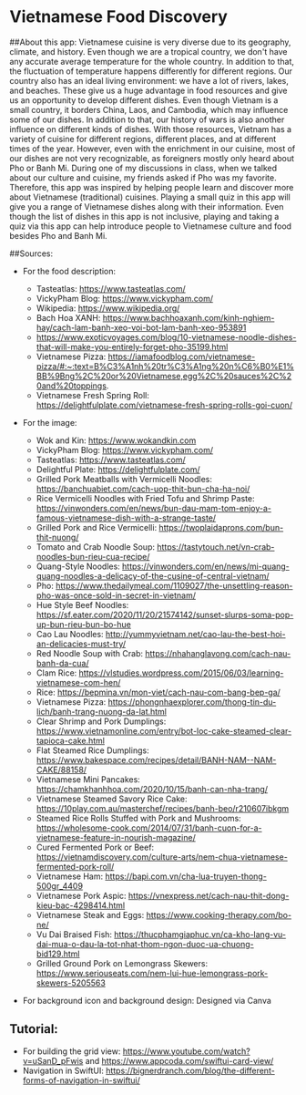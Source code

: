 #  Vietnamese Food Discovery

##About this app:
Vietnamese cuisine is very diverse due to its geography, climate, and history. Even though we are a tropical country, we don't have any accurate average temperature for the whole country. In addition to that, the fluctuation of temperature happens differently for different regions. Our country also has an ideal living environment: we have a lot of rivers, lakes, and beaches. These give us a huge advantage in food resources and give us an opportunity to develop different dishes. Even though Vietnam is a small country, it borders China, Laos, and Cambodia, which may influence some of our dishes. In addition to that, our history of wars is also another influence on different kinds of dishes. With those resources, Vietnam has a variety of cuisine for different regions, different places, and at different times of the year. 
However, even with the enrichment in our cuisine, most of our dishes are not very recognizable, as foreigners mostly only heard about Pho or Banh Mi. During one of my discussions in class, when we talked about our culture and cuisine, my friends asked if Pho was my favorite. Therefore, this app was inspired by helping people learn and discover more about Vietnamese (traditional) cuisines. Playing a small quiz in this app will give you a range of Vietnamese dishes along with their information. Even though the list of dishes in this app is not inclusive, playing and taking a quiz via this app can help introduce people to Vietnamese culture and food besides Pho and Banh Mi.




##Sources:
- For the food description: 
    - Tasteatlas: https://www.tasteatlas.com/
    - VickyPham Blog: https://www.vickypham.com/
    - Wikipedia: https://www.wikipedia.org/
    - Bach Hoa XANH: https://www.bachhoaxanh.com/kinh-nghiem-hay/cach-lam-banh-xeo-voi-bot-lam-banh-xeo-953891
    - https://www.exoticvoyages.com/blog/10-vietnamese-noodle-dishes-that-will-make-you-entirely-forget-pho-35199.html
    - Vietnamese Pizza: https://iamafoodblog.com/vietnamese-pizza/#:~:text=B%C3%A1nh%20tr%C3%A1ng%20n%C6%B0%E1%BB%9Bng%2C%20or%20Vietnamese,egg%2C%20sauces%2C%20and%20toppings.
    - Vietnamese Fresh Spring Roll: https://delightfulplate.com/vietnamese-fresh-spring-rolls-goi-cuon/
    
    
    
- For the image:
    - Wok and Kin: https://www.wokandkin.com 
    - VickyPham Blog: https://www.vickypham.com/ 
    - Tasteatlas: https://www.tasteatlas.com/
    - Delightful Plate: https://delightfulplate.com/
    - Grilled Pork Meatballs with Vermicelli Noodles: https://banchuabiet.com/cach-uop-thit-bun-cha-ha-noi/
    - Rice Vermicelli Noodles with Fried Tofu and Shrimp Paste: https://vinwonders.com/en/news/bun-dau-mam-tom-enjoy-a-famous-vietnamese-dish-with-a-strange-taste/
    - Grilled Pork and Rice Vermicelli: https://twoplaidaprons.com/bun-thit-nuong/
    - Tomato and Crab Noodle Soup: https://tastytouch.net/vn-crab-noodles-bun-rieu-cua-recipe/
    - Quang-Style Noodles: https://vinwonders.com/en/news/mi-quang-quang-noodles-a-delicacy-of-the-cusine-of-central-vietnam/
    - Pho: https://www.thedailymeal.com/1109027/the-unsettling-reason-pho-was-once-sold-in-secret-in-vietnam/
    - Hue Style Beef Noodles: https://sf.eater.com/2020/11/20/21574142/sunset-slurps-soma-pop-up-bun-rieu-bun-bo-hue
    - Cao Lau Noodles: http://yummyvietnam.net/cao-lau-the-best-hoi-an-delicacies-must-try/
    - Red Noodle Soup with Crab: https://nhahanglavong.com/cach-nau-banh-da-cua/
    - Clam Rice: https://vlstudies.wordpress.com/2015/06/03/learning-vietnamese-com-hen/
    - Rice: https://bepmina.vn/mon-viet/cach-nau-com-bang-bep-ga/
    - Vietnamese Pizza: https://phongnhaexplorer.com/thong-tin-du-lich/banh-trang-nuong-da-lat.html
    - Clear Shrimp and Pork Dumplings: https://www.vietnamonline.com/entry/bot-loc-cake-steamed-clear-tapioca-cake.html
    - Flat Steamed Rice Dumplings: https://www.bakespace.com/recipes/detail/BANH-NAM--NAM-CAKE/88158/
    - Vietnamese Mini Pancakes: https://chamkhanhhoa.com/2020/10/15/banh-can-nha-trang/
    - Vietnamese Steamed Savory Rice Cake: https://10play.com.au/masterchef/recipes/banh-beo/r210607ibkgm
    - Steamed Rice Rolls Stuffed with Pork and Mushrooms: https://wholesome-cook.com/2014/07/31/banh-cuon-for-a-vietnamese-feature-in-nourish-magazine/
    - Cured Fermented Pork or Beef: https://vietnamdiscovery.com/culture-arts/nem-chua-vietnamese-fermented-pork-roll/
    - Vietnamese Ham: https://bapi.com.vn/cha-lua-truyen-thong-500gr_4409
    - Vietnamese Pork Aspic: https://vnexpress.net/cach-nau-thit-dong-kieu-bac-4298414.html
    - Vietnamese Steak and Eggs: https://www.cooking-therapy.com/bo-ne/
    - Vu Dai Braised Fish: https://thucphamgiaphuc.vn/ca-kho-lang-vu-dai-mua-o-dau-la-tot-nhat-thom-ngon-duoc-ua-chuong-bid129.html
    - Grilled Ground Pork on Lemongrass Skewers: https://www.seriouseats.com/nem-lui-hue-lemongrass-pork-skewers-5205563
    
- For background icon and background design: Designed via Canva

## Tutorial: 
- For building the grid view: https://www.youtube.com/watch?v=uSanD_pFwis and https://www.appcoda.com/swiftui-card-view/
- Navigation in SwiftUI: https://bignerdranch.com/blog/the-different-forms-of-navigation-in-swiftui/


    
    
